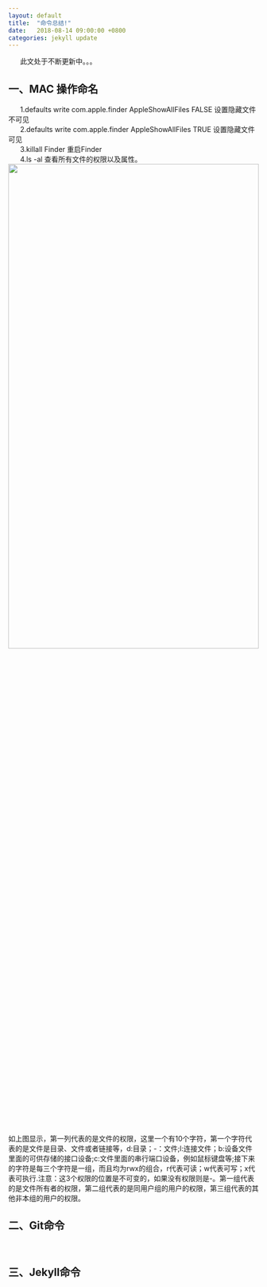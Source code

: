 ```yaml
---
layout: default
title:  "命令总结!"
date:   2018-08-14 09:00:00 +0800
categories: jekyll update
---
```

&nbsp;&nbsp;&nbsp;&nbsp;&nbsp;&nbsp;此文处于不断更新中。。。
<h2>一、MAC 操作命名</h2>
&nbsp;&nbsp;&nbsp;&nbsp;&nbsp;&nbsp;1.defaults write com.apple.finder AppleShowAllFiles FALSE   设置隐藏文件不可见	
<br>&nbsp;&nbsp;&nbsp;&nbsp;&nbsp;&nbsp;2.defaults write com.apple.finder AppleShowAllFiles TRUE   设置隐藏文件可见
<br>&nbsp;&nbsp;&nbsp;&nbsp;&nbsp;&nbsp;3.killall Finder  重启Finder 
<br>&nbsp;&nbsp;&nbsp;&nbsp;&nbsp;&nbsp;4.ls -al 查看所有文件的权限以及属性。 
<img src="https://xukaizhong188.github.io/xukaizhong.github.io/assets/postImages/2018-0814/pic1.jpg" width = "100%" height = "50%"  />
<br>如上图显示，第一列代表的是文件的权限，这里一个有10个字符，第一个字符代表的是文件是目录、文件或者链接等，d:目录；-：文件;l:连接文件；b:设备文件里面的可供存储的接口设备;c:文件里面的串行端口设备，例如鼠标键盘等;接下来的字符是每三个字符是一组，而且均为rwx的组合，r代表可读；w代表可写；x代表可执行.注意：这3个权限的位置是不可变的，如果没有权限则是-。第一组代表的是文件所有者的权限，第二组代表的是同用户组的用户的权限，第三组代表的其他非本组的用户的权限。

<h2>二、Git命令</h2>
&nbsp;&nbsp;&nbsp;&nbsp;&nbsp;&nbsp;
<h2>三、Jekyll命令</h2>
&nbsp;&nbsp;&nbsp;&nbsp;&nbsp;&nbsp;



